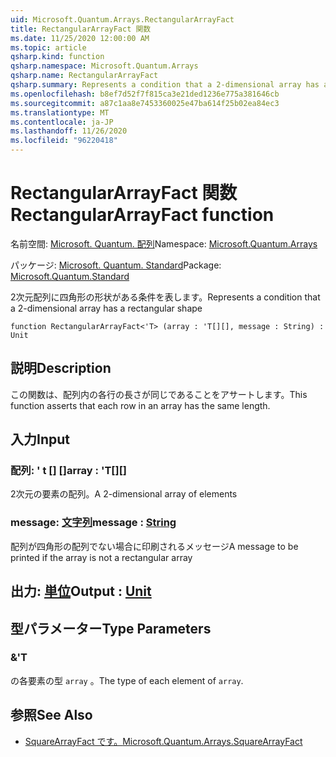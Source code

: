 ```yaml
---
uid: Microsoft.Quantum.Arrays.RectangularArrayFact
title: RectangularArrayFact 関数
ms.date: 11/25/2020 12:00:00 AM
ms.topic: article
qsharp.kind: function
qsharp.namespace: Microsoft.Quantum.Arrays
qsharp.name: RectangularArrayFact
qsharp.summary: Represents a condition that a 2-dimensional array has a rectangular shape
ms.openlocfilehash: b8ef7d52f7f815ca3e21ded1236e775a381646cb
ms.sourcegitcommit: a87c1aa8e7453360025e47ba614f25b02ea84ec3
ms.translationtype: MT
ms.contentlocale: ja-JP
ms.lasthandoff: 11/26/2020
ms.locfileid: "96220418"
---
```

# <a name="rectangulararrayfact-function"></a><span data-ttu-id="fc93a-102">RectangularArrayFact 関数</span><span class="sxs-lookup"><span data-stu-id="fc93a-102">RectangularArrayFact function</span></span>

<span data-ttu-id="fc93a-103">名前空間: [Microsoft. Quantum. 配列](xref:Microsoft.Quantum.Arrays)</span><span class="sxs-lookup"><span data-stu-id="fc93a-103">Namespace: [Microsoft.Quantum.Arrays](xref:Microsoft.Quantum.Arrays)</span></span>

<span data-ttu-id="fc93a-104">パッケージ: [Microsoft. Quantum. Standard](https://nuget.org/packages/Microsoft.Quantum.Standard)</span><span class="sxs-lookup"><span data-stu-id="fc93a-104">Package: [Microsoft.Quantum.Standard](https://nuget.org/packages/Microsoft.Quantum.Standard)</span></span>


<span data-ttu-id="fc93a-105">2次元配列に四角形の形状がある条件を表します。</span><span class="sxs-lookup"><span data-stu-id="fc93a-105">Represents a condition that a 2-dimensional array has a rectangular shape</span></span>

```qsharp
function RectangularArrayFact<'T> (array : 'T[][], message : String) : Unit
```


## <a name="description"></a><span data-ttu-id="fc93a-106">説明</span><span class="sxs-lookup"><span data-stu-id="fc93a-106">Description</span></span>

<span data-ttu-id="fc93a-107">この関数は、配列内の各行の長さが同じであることをアサートします。</span><span class="sxs-lookup"><span data-stu-id="fc93a-107">This function asserts that each row in an array has the same length.</span></span>

## <a name="input"></a><span data-ttu-id="fc93a-108">入力</span><span class="sxs-lookup"><span data-stu-id="fc93a-108">Input</span></span>

### <a name="array--t"></a><span data-ttu-id="fc93a-109">配列: ' t [] []</span><span class="sxs-lookup"><span data-stu-id="fc93a-109">array : 'T[][]</span></span>

<span data-ttu-id="fc93a-110">2次元の要素の配列。</span><span class="sxs-lookup"><span data-stu-id="fc93a-110">A 2-dimensional array of elements</span></span>


### <a name="message--string"></a><span data-ttu-id="fc93a-111">message: [文字列](xref:microsoft.quantum.lang-ref.string)</span><span class="sxs-lookup"><span data-stu-id="fc93a-111">message : [String](xref:microsoft.quantum.lang-ref.string)</span></span>

<span data-ttu-id="fc93a-112">配列が四角形の配列でない場合に印刷されるメッセージ</span><span class="sxs-lookup"><span data-stu-id="fc93a-112">A message to be printed if the array is not a rectangular array</span></span>



## <a name="output--unit"></a><span data-ttu-id="fc93a-113">出力: [単位](xref:microsoft.quantum.lang-ref.unit)</span><span class="sxs-lookup"><span data-stu-id="fc93a-113">Output : [Unit](xref:microsoft.quantum.lang-ref.unit)</span></span>



## <a name="type-parameters"></a><span data-ttu-id="fc93a-114">型パラメーター</span><span class="sxs-lookup"><span data-stu-id="fc93a-114">Type Parameters</span></span>

### <a name="t"></a><span data-ttu-id="fc93a-115">&</span><span class="sxs-lookup"><span data-stu-id="fc93a-115">'T</span></span>

<span data-ttu-id="fc93a-116">の各要素の型 `array` 。</span><span class="sxs-lookup"><span data-stu-id="fc93a-116">The type of each element of `array`.</span></span>

## <a name="see-also"></a><span data-ttu-id="fc93a-117">参照</span><span class="sxs-lookup"><span data-stu-id="fc93a-117">See Also</span></span>

- [<span data-ttu-id="fc93a-118">SquareArrayFact です。</span><span class="sxs-lookup"><span data-stu-id="fc93a-118">Microsoft.Quantum.Arrays.SquareArrayFact</span></span>](xref:Microsoft.Quantum.Arrays.SquareArrayFact)